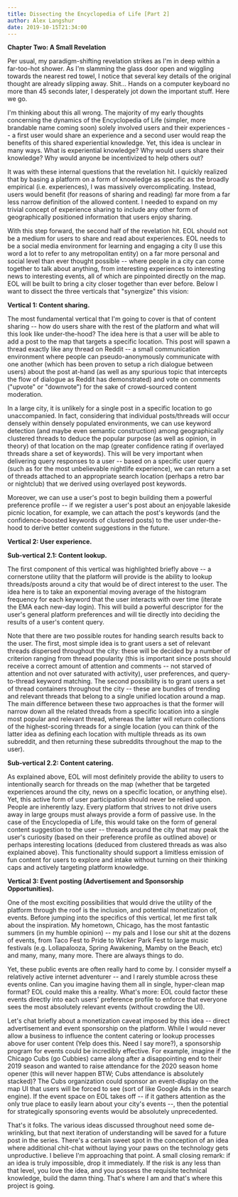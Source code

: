 ```yaml
---
title: Dissecting the Encyclopedia of Life [Part 2]
author: Alex Langshur
date: 2019-10-15T21:34:00
---
```


**Chapter Two: A Small Revelation**

Per usual, my paradigm-shifting revelation strikes as I'm in deep within a far-too-hot shower. As I'm slamming the glass door open and wiggling towards the nearest red towel, I notice that several key details of the original thought are already slipping away. Shit... Hands on a computer keyboard no more than 45 seconds later, I desperately jot down the important stuff. Here we go.

I'm thinking about this all wrong. The majority of my early thoughts concerning the dynamics of the Encyclopedia of Life (simpler, more brandable name coming soon) solely involved users and their experiences -- a first user would share an experience and a second user would reap the benefits of this shared experiential knowledge. Yet, this idea is unclear in many ways. What is experiential knowledge? Why would users share their knowledge? Why would anyone be incentivized to help others out? 

It was with these internal questions that the revelation hit. I quickly realized that by basing a platform on a form of knowledge as specific as the broadly empirical (i.e. experiences), I was massively overcomplicating. Instead, users would benefit (for reasons of sharing and reading) far more from a far less narrow definition of the allowed content. I needed to expand on my trivial concept of experience sharing to include any other form of geographically positioned information that users enjoy sharing. 

With this step forward, the second half of the revelation hit. EOL should not be a medium for users to share and read about experiences. EOL needs to be a social media environment for learning and engaging a city (I use this word a lot to refer to any metropolitan entity) on a far more personal and social level than ever thought possible -- where people in a city can come together to talk about anything, from interesting experiences to interesting news to interesting events, all of which are pinpointed directly on the map. EOL will be built to bring a city closer together than ever before. Below I want to dissect the three verticals that "synergize" this vision:


**Vertical 1: Content sharing.**

The most fundamental vertical that I'm going to cover is that of content sharing -- how do users share with the rest of the platform and what will this look like under-the-hood? The idea here is that a user will be able to add a post to the map that targets a specific location. This post will spawn a thread exactly like any thread on Reddit -- a small communication environment where people can pseudo-anonymously communicate with one another (which has been proven to setup a rich dialogue between users) about the post at-hand (as well as any spurious topic that intercepts the flow of dialogue as Reddit has demonstrated) and vote on comments ("upvote" or "downvote") for the sake of crowd-sourced content moderation. 

In a large city, it is unlikely for a single post in a specific location to go unaccompanied. In fact, considering that individual posts/threads will occur densely within densely populated environments, we can use keyword detection (and maybe even semantic construction) among geographically clustered threads to deduce the popular purpose (as well as opinion, in theory) of that location on the map (greater confidence rating if overlayed threads share a set of keywords). This will be very important when delivering query responses to a user -- based on a specific user query (such as for the most unbelievable nightlife experience), we can return a set of threads attached to an appropriate search location (perhaps a retro bar or nightclub) that we derived using overlayed post keywords. 

Moreover, we can use a user's post to begin building them a powerful preference profile -- if we register a user's post about an enjoyable lakeside picnic location, for example, we can attach the post's keywords (and the confidence-boosted keywords of clustered posts) to the user under-the-hood to derive better content suggestions in the future. 


**Vertical 2: User experience.**

**Sub-vertical 2.1: Content lookup.**

The first component of this vertical was highlighted briefly above -- a cornerstone utility that the platform will provide is the ability to lookup threads/posts around a city that would be of direct interest to the user. The idea here is to take an exponential moving average of the histogram frequency for each keyword that the user interacts with over time (iterate the EMA each new-day login). This will build a powerful descriptor for the user's general platform preferences and will tie directly into deciding the results of a user's content query.

Note that there are two possible routes for handing search results back to the user. The first, most simple idea is to grant users a set of relevant threads dispersed throughout the city: these will be decided by a number of criterion ranging from thread popularity (this is important since posts should receive a correct amount of attention and comments -- not starved of attention and not over saturated with activity), user preferences, and query-to-thread keyword matching. The second possibility is to grant users a set of thread containers throughout the city -- these are bundles of trending and relevant threads that belong to a single unified location around a map. The main difference between these two approaches is that the former will narrow down all the related threads from a specific location into a single most popular and relevant thread, whereas the latter will return collections of the highest-scoring threads for a single location (you can think of the latter idea as defining each location with multiple threads as its own subreddit, and then returning these subreddits throughout the map to the user). 

**Sub-vertical 2.2: Content catering.**

As explained above, EOL will most definitely provide the ability to users to intentionally search for threads on the map (whether that be targeted experiences around the city, news on a specific location, or anything else). Yet, this active form of user participation should never be relied upon. People are inherently lazy. Every platform that strives to not drive users away in large groups must always provide a form of passive use. In the case of the Encyclopedia of Life, this would take on the form of general content suggestion to the user -- threads around the city that may peak the user's curiosity (based on their preference profile as outlined above) or perhaps interesting locations (deduced from clustered threads as was also explained above). This functionality should support a limitless emission of fun content for users to explore and intake without turning on their thinking caps and actively targeting platform knowledge.


**Vertical 3: Event posting (Advertisement and Sponsorship Opportunities).**

One of the most exciting possibilities that would drive the utility of the platform through the roof is the inclusion, and potential monetization of, events. Before jumping into the specifics of this vertical, let me first talk about the inspiration. My hometown, Chicago, has the most fantastic summers (in my humble opinion) -- my pals and I lose our shit at the dozens of events, from Taco Fest to Pride to Wicker Park Fest to large music festivals (e.g. Lollapalooza, Spring Awakening, Mamby on the Beach, etc) and many, many, many more. There are always things to do. 

Yet, these public events are often really hard to come by. I consider myself a relatively active internet adventurer -- and I rarely stumble across these events online. Can you imagine having them all in single, hyper-clean map format? EOL could make this a reality. What's more: EOL could factor these events directly into each users' preference profile to enforce that everyone sees the most absolutely relevant events (without crowding the UI). 

Let's chat briefly about a monetization caveat imposed by this idea -- direct advertisement and event sponsorship on the platform. While I would never allow a business to influence the content catering or lookup processes above for user content (Yelp does this. Need I say more?), a sponsorship program for events could be incredibly effective. For example, imagine if the Chicago Cubs (go Cubbies) came along after a disappointing end to their 2019 season and wanted to raise attendance for the 2020 season home opener (this will never happen BTW; Cubs attendance is absolutely stacked)? The Cubs organization could sponsor an event-display on the map UI that users will be forced to see (sort of like Google Ads in the search engine). If the event space on EOL takes off -- if it gathers attention as the only true place to easily learn about your city's events --, then the potential for strategically sponsoring events would be absolutely unprecedented. 


That's it folks. The various ideas discussed throughout need some de-wrinkling, but that next iteration of understanding will be saved for a future post in the series. There's a certain sweet spot in the conception of an idea where additional chit-chat without laying your paws on the technology gets unproductive. I believe I'm approaching that point. A small closing remark: if an idea is truly impossible, drop it immediately. If the risk is any less than that level, you love the idea, and you possess the requisite technical knowledge, build the damn thing. That's where I am and that's where this project is going.
